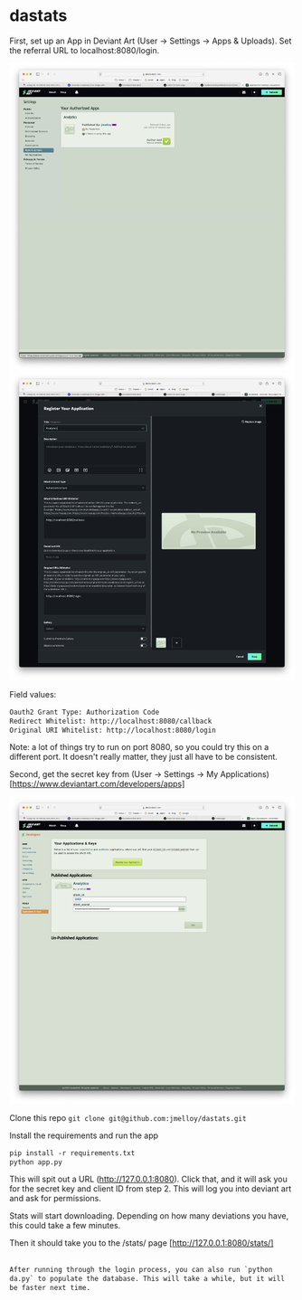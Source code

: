 # dastats

First, set up an App in Deviant Art (User -> Settings -> Apps & Uploads). Set the referral URL to localhost:8080/login.

![Authorized Application](screenshots/AuthorizedApps.png?raw=true)
![Application Setup](screenshots/ApplicationSetup.png?raw=true)

Field values:

```
Oauth2 Grant Type: Authorization Code
Redirect Whitelist: http://localhost:8080/callback
Original URI Whitelist: http://localhost:8080/login
```

Note: a lot of things try to run on port 8080, so you could try this on a different port. It doesn't really matter, they just all have to be consistent.

Second, get the secret key from (User -> Settings -> My Applications) [https://www.deviantart.com/developers/apps]

![Application Setup](screenshots/ClientSecret.png?raw=true)

Clone this repo `git clone git@github.com:jmelloy/dastats.git`

Install the requirements and run the app

```
pip install -r requirements.txt
python app.py
```

This will spit out a URL (http://127.0.0.1:8080). Click that, and it will ask you for the secret key and client ID from step 2. This will log you into deviant art and ask for permissions.

Stats will start downloading. Depending on how many deviations you have, this could take a few minutes.

Then it should take you to the /stats/ page [http://127.0.0.1:8080/stats/]

```

After running through the login process, you can also run `python da.py` to populate the database. This will take a while, but it will be faster next time.